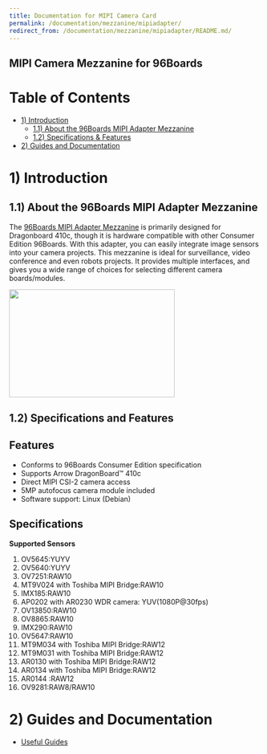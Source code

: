 ```yaml
---
title: Documentation for MIPI Camera Card
permalink: /documentation/mezzanine/mipiadapter/
redirect_from: /documentation/mezzanine/mipiadapter/README.md/
---
```

## MIPI Camera Mezzanine for 96Boards

# Table of Contents
- [1) Introduction](#1-introduction)
  - [1.1) About the 96Boards MIPI Adapter Mezzanine](#11-about-the-96boards-mipi-adapter-mezzanine)
  - [1.2) Specifications & Features](#12-specifications-and-features)
- [2) Guides and Documentation](#2-guides-and-documentation)

# 1) Introduction
## 1.1) About the 96Boards MIPI Adapter Mezzanine

The [96Boards MIPI Adapter Mezzanine](https://www.96boards.org/product/d3camera/) is primarily designed for Dragonboard 410c, though it is hardware compatible with other Consumer Edition 96Boards. With this adapter, you can easily integrate image sensors into your camera projects. This mezzanine is ideal for surveillance, video conference and even robots projects. It provides multiple interfaces, and gives you a wide range of choices for selecting different camera boards/modules.


<img src="images/MIPI_Front.jpg" data-canonical-src="images/MIPI_Front.png" width="330" height="215" />

## 1.2) Specifications and Features

## Features
- Conforms to 96Boards Consumer Edition specification
- Supports Arrow DragonBoard™ 410c
- Direct MIPI CSI-2 camera access
- 5MP autofocus camera module included
- Software support: Linux (Debian)

## Specifications

**Supported Sensors**
1. OV5645:YUYV
2. OV5640:YUYV
3. OV7251:RAW10
4. MT9V024 with Toshiba MIPI Bridge:RAW10
5. IMX185:RAW10
6. AP0202 with AR0230 WDR camera: YUV(1080P@30fps)
7. OV13850:RAW10
8. OV8865:RAW10
9. IMX290:RAW10
10. OV5647:RAW10
11. MT9M034 with Toshiba MIPI Bridge:RAW12
12. MT9M031 with Toshiba MIPI Bridge:RAW12
13. AR0130 with Toshiba MIPI Bridge:RAW12
14. AR0134 with Toshiba MIPI Bridge:RAW12
15. AR0144 :RAW12
16. OV9281:RAW8/RAW10


# 2) Guides and Documentation
  - [Useful Guides](guides/)
